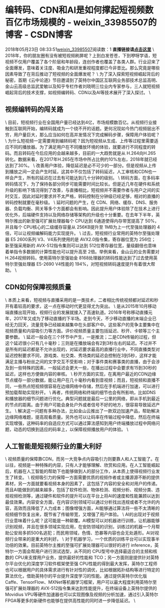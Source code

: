 # 编转码、CDN和AI是如何撑起短视频数百亿市场规模的 - weixin_33985507的博客 - CSDN博客
2018年05月23日 08:33:51[weixin_33985507](https://me.csdn.net/weixin_33985507)阅读数：1
**直播链接请[点击这里](%5C)**
\\
2018年，你的朋友圈有没有被短视频刷屏呢？上到白发苍苍，下到咿呀学语，短视频不仅用户覆盖了各个阶层和年龄段，连创作者也覆盖了各类人群。行业迎来了全面爆发，意味着关注度、吸金力和研发重视程度都已今非昔比。那么究竟是哪些因素导致了在背后推动了短视频的全面爆发呢？
\\
为了深入探索短视频崛起背后的秘密，首期《云中论道》节目邀请到了英特尔中国区互联网业务部技术总监高明、金山云高级总监武爱敏以及知乎专栏作者刘晓明三位业内专家参与，三人就短视频崛起背后的技术支撑，如视频编转码、CDN以及AI等技术展开了深入探讨。
\\
## 视频编转码的闯关路
\\
目前，短视频行业在全国用户量已经达到4亿，市场规模数百亿。从视频行业接触到互联网开始，编转码就成为一个绕不开的话题。更何况现如今热门视频层出不穷，用户量巨大，那么应当如何在高并发情况下完成解码步骤，保障用户体验呢？
\\
为什么短视频一定需要用到编转码呢？因为短视频从生成、上传等过程里需要适应不同的播放器。为了满足用户在不同播放环境的体验，就要进行不同程度的转码。而且转码在今后应用的会越来越多，目前的一大趋势就是从 H.264向H.265转化。数据来看，在2017年H.265在市场中所占比例约10%左右，2018年就已经达到了30%。
\\
改善用户体验，降低延迟是必不可少的一部分。但是视频从上传到播放之间一定会产生时延，这其中不仅包括了转码延迟，人工审核和CDN也一样会产生，所有的延迟在过去有可能达到几十分钟的级别。
\\
转码方面，在多码率转码情况下，为了保持各部分同步可能需要时间比较长。但是近几年在硬件和系统升级的影响下情况得到了改善，与直播相比，短视频并不需要作者与用户之间的实时交互，因此对延时要求并不太严格，转码控制在分钟级已经足够，相对的直播的转码控制就要在毫秒级。
\\
延时问题的产生，在 CDN、网络、缓存、DNS、服务器、负载均衡、网关等多个方面都会有影响。因此提升用户体验除了在技术上进行优化外，后端硬件支持以及网络存储等架构的升级也十分重要。在去年下半年，英特尔推出的新至强可扩展处理器每个 CPU达到 6通道使得内存带宽提高了 50%，并且每个 CPU核心的二级缓存容量从 256KB提升至 1MB为上一代至强处理器的 4倍，可以让视频编解码能力实现提升。
\\
过去，短视频行业常用的英特尔至强处理器 E5 2600系列 V3、V4系列使用的是 AVX2.0指令集，寄存器位宽为 256位；新至强采用新的 AVX-512指令集则可以达到 512位寄存器位宽，量级翻倍也意味着单指令多数据的计算性能也可以提升高至 2倍。举例来看，金山云的业务需要对 H.264视频转码，使用英特尔至强铂金 8168处理器的转码性能达到了过去使用英特尔至强处理器 E5-2690 V4性能的 194%，对短视频转码速度提升有着很大帮助。
\\
## CDN如何保障视频质量
\\
本质上来看，短视频与直播采用的是一类技术，二者相比传统视频都对延迟和秒开有着较高的要求，这一点在移动时代更显得尤为突出。
\\
是从2015年10月移动端直播出现开始，视频行业的发展就接入了高速轨道。2016年号称移动直播元年，2017年又成为了移动直播的下半场。走到今天，不少移动直播的末端企业已经无力回天，流量竞争已经越来越集中在头部客户中。这些客户的竞争主要集中在视频质量和内容吸引力等方面。评价视频质量主要包括延迟、秒开、卡顿等三个主要参数。
\\
延迟一般会在三个环节中产生，一是推流；二是CDN传输的过程，但这个延迟很小只有几十毫秒；三则是在播放端会有2到3秒左右的延迟。不过并不是所有的延迟都是不允许出现的，对延迟要求最高的直播行业中，不同直播类型对延迟控制要求不同，游戏类、社交类、秀场类的延迟会控制在3到5秒，这样才能满足主播与粉丝之间的文字交互不受影响；对于事件类和赛事类的直播，由于会涉及到一些特殊的因素，一般延迟会更大一些，在播出过程中会要求有15到30秒的延迟，这样也方便做内容的审核。
\\
秒开方面的实现，在离用户最近的CDN边缘节点缓存一部分数据，能让用户在几十毫秒内看到音视频；而且，短视频和直播不同，一些热点短视频很容易在边缘网络中存储，然后在手机端进行加速，可以进行预加载帮助实现秒开。
\\
再者，传统网络和终端的细节也会有所影响，比如DNS和播放器的细节问题进行优化。典型问题就是最后一公里的网络，即从手机到最近的节点的距离。由于用户可能会身处户外或者信号不好的地方，很容易导致延迟产生。
\\
解决这一问题有多种办法，比如金山云推出了一款双边加速产品，帮助解决边缘网络难题，提高观看质量。另外也可以让码率在传输过程中降低，然后在终端实现增强，这种码率的自适应方式可以通过算法感知到用户终端播放过程中网络问题，动态的切换到适应的码率上，以保障视频播放用户的体验。
\\
## 人工智能是短视频行业的重大利好
\\
视频质量的保障靠CDN，而另一大竞争点内容吸引力则要靠人和人工智能了。在以往，视频是一种特殊的内容，只有人才能够理解、欣赏和应用。在人工智能崛起后，机器在人工智能的帮助下也能够做到人的部分工作，从本质上使得视频行业发生了转变。
\\
视频吸引力的保障一方面需要优质的视频作者或主播源源不断的提供素材，另一方面就要看视频本身的因素了，这包括了内容的安全和对用户的传递。而且AI能做到的越来越多，包括了软件检测、物体检测、视频分析、视频分类、违规视频检测等，通过硬件和软件的提升可以在平台上将AI的速度和性能兼顾以达到最佳效果。内容安全方面，在内容识别领域可以通过分析找出违规或者不允许的内容，高效而且降低了人力成本；图像增强方面，AI能够通过算法将一些不太清晰的视频细节恢复出来，既节省了传输带宽，又增强了用户体验。
\\
AI的出现对于视频行业意味着什么呢？这可能是一种颠覆。AI模型可以对机器进行训练，让机器能够识别视频，并且在很多领域实现应用，在安防领域的识别，训练过的机器一个月帮助公安局多抓500名逃犯；而民用领域，色情、恐暴等内容也会无处遁形。AI对视频行业带来的是重大的利好。
\\
对于机器学习，一个优质的训练平台可以实现事半功倍的效果。目前英特尔主推的至强可扩展处理器可以很好的进行 inference，英特尔一方面会帮用户进行测试选型，从不同的 CPU型号中选择最适合的主频和核数的 CPU来支撑用户业务，提供最好的性能和 TCO；另一方面则是提供针对英特尔平台优化的深度学习软件框架使至强 CPU性能的得到最大发挥，英特尔工程师也可以根据用户的具体需求进行有针对性的调优，比如根据拓扑结构等进行特定的算法优化，借助英特尔的平台提升深度学习的性能。通过提供英特尔优化版 Caffe、TensorFlow、MXNet等机器学习框架，用户可以最大程度利用英特尔至强可扩展处理器的 AVX-512指令集来达到性能提升，在终端设备上英特尔提供的 Movidius VPU等硬件加速器也可以实现图像及视频的分析加速，通过引入英特尔 FPGA等更多的新硬件也能够在提供高性能的同时进一步降低延迟。
\\
